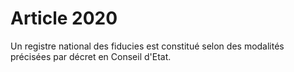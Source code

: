 # Article 2020

Un registre national des fiducies est constitué selon des modalités précisées par décret en Conseil d'Etat.
